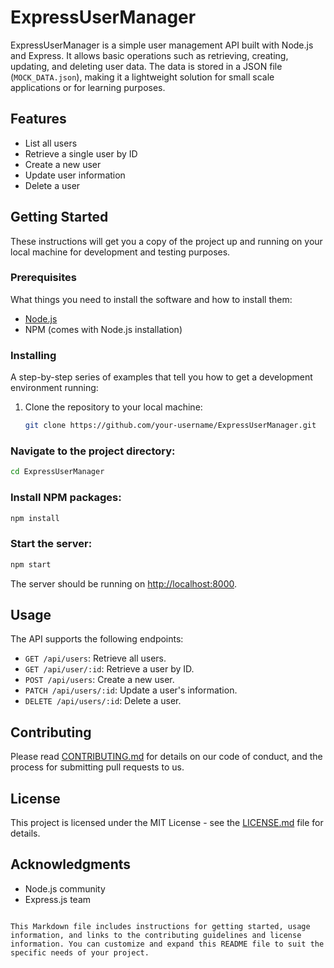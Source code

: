 # ExpressUserManager

ExpressUserManager is a simple user management API built with Node.js and Express. It allows basic operations such as retrieving, creating, updating, and deleting user data. The data is stored in a JSON file (`MOCK_DATA.json`), making it a lightweight solution for small scale applications or for learning purposes.

## Features

- List all users
- Retrieve a single user by ID
- Create a new user
- Update user information
- Delete a user

## Getting Started

These instructions will get you a copy of the project up and running on your local machine for development and testing purposes.

### Prerequisites

What things you need to install the software and how to install them:

- [Node.js](https://nodejs.org/)
- NPM (comes with Node.js installation)

### Installing

A step-by-step series of examples that tell you how to get a development environment running:

1. Clone the repository to your local machine:
   ```sh
   git clone https://github.com/your-username/ExpressUserManager.git

### Navigate to the project directory:

```sh
cd ExpressUserManager
```

### Install NPM packages:

```sh
npm install
```

### Start the server:

```sh
npm start
```

The server should be running on [http://localhost:8000](http://localhost:8000).

## Usage

The API supports the following endpoints:

- `GET /api/users`: Retrieve all users.
- `GET /api/user/:id`: Retrieve a user by ID.
- `POST /api/users`: Create a new user.
- `PATCH /api/users/:id`: Update a user's information.
- `DELETE /api/users/:id`: Delete a user.

## Contributing

Please read [CONTRIBUTING.md](CONTRIBUTING.md) for details on our code of conduct, and the process for submitting pull requests to us.

## License

This project is licensed under the MIT License - see the [LICENSE.md](LICENSE.md) file for details.

## Acknowledgments

- Node.js community
- Express.js team
```

This Markdown file includes instructions for getting started, usage information, and links to the contributing guidelines and license information. You can customize and expand this README file to suit the specific needs of your project.
